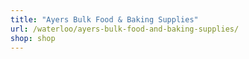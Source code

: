 ```yaml
---
title: "Ayers Bulk Food & Baking Supplies"
url: /waterloo/ayers-bulk-food-and-baking-supplies/
shop: shop
---
```

